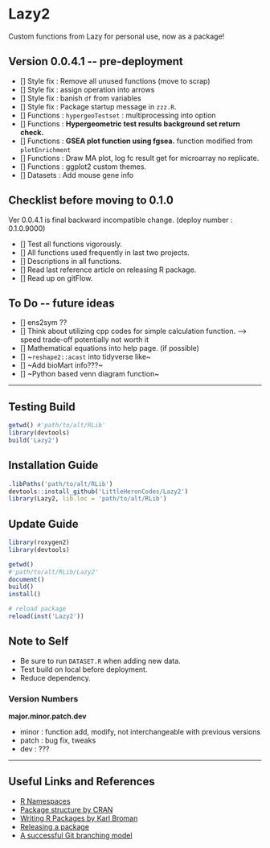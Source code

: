 # Lazy2

Custom functions from Lazy for personal use, now as a package!

## Version 0.0.4.1 -- pre-deployment

- [] Style fix : Remove all unused functions (move to scrap)
- [] Style fix : assign operation into arrows
- [] Style fix : banish `df` from variables
- [] Style fix : Package startup message in `zzz.R`.
- [] Functions : `hypergeoTestset` : multiprocessing into option
- [] Functions : **Hypergeometric test results background set return check.**
- [] Functions : **GSEA plot function using fgsea.** function modified from `plotEnrichment`
- [] Functions : Draw MA plot, log fc result get for microarray no replicate.
- [] Functions : ggplot2 custom themes.
- [] Datasets  : Add mouse gene info


## Checklist before moving to 0.1.0

Ver 0.0.4.1 is final backward incompatible change. (deploy number : 0.1.0.9000)

- [] Test all functions vigorously.
- [] All functions used frequently in last two projects.
- [] Descriptions in all functions.
- [] Read last reference article on releasing R package.
- [] Read up on gitFlow. 


## To Do -- future ideas

- [] ens2sym ??
- [] Think about utilizing cpp codes for simple calculation function. --> speed trade-off potentially not worth it
- [] Mathematical equations into help page. (if possible)
- [] ~`reshape2::acast` into tidyverse like~
- [] ~Add bioMart info???~
- [] ~Python based venn diagram function~


---

## Testing Build

```r
getwd()	#'path/to/alt/RLib'
library(devtools)
build('Lazy2')
```

## Installation Guide

```r
.libPaths('path/to/alt/RLib')
devtools::install_github('LittleHeronCodes/Lazy2')
library(Lazy2, lib.loc = 'path/to/alt/RLib')
```

## Update Guide

```r
library(roxygen2)
library(devtools)

getwd()
#'path/to/alt/RLib/Lazy2'
document()
build()
install()

# reload package
reload(inst('Lazy2'))
```

## Note to Self

* Be sure to run `DATASET.R` when adding new data.
* Test build on local before deployment.
* Reduce dependency.

### Version Numbers

**major.minor.patch.dev**

- minor : function add, modify, not interchangeable with previous versions
- patch : bug fix, tweaks
- dev : ???


---

## Useful Links and References

* [R Namespaces](http://r-pkgs.had.co.nz/namespace.html)
* [Package structure by CRAN](https://cran.r-project.org/doc/manuals/r-release/R-exts.html#Package-structure)
* [Writing R Packages by Karl Broman](https://kbroman.org/Tools4RR/assets/lectures/08_rpack_withnotes.pdf)
* [Releasing a package](https://r-pkgs.org/release.html)
* [A successful Git branching model](https://nvie.com/posts/a-successful-git-branching-model/)
